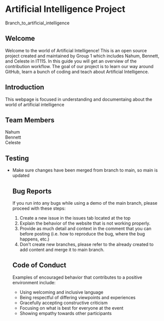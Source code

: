 <h1>Artificial Intelligence Project</h1>
Branch_to_artificial_intelligence

<h2>Welcome</h2>
Welcome to the world of Artificial Intelligence! This is an open source project created and maintained by Group 1 which includes Nahum, Bennett, and Celeste in IT115. In this guide you will get an overview of the contribution workflow. The goal of our project is to learn our way around GitHub, learn a bunch of coding and teach about Artificial Intelligence.

<h2>Introduction</h2>
<p>This webpage is focused in understanding and documentaing about the world of artificial intelligence</p> 

<h2>Team Members</h2>
Nahum
<br>
Bennett
<br>
Celeste

<h2>Testing</h2>
<ul>
 <li>Make sure changes have been merged from branch to main, so main is updated</li>
 
<h2>Bug Reports</h2>
If you run into any bugs while using a demo of the main branch, please proceed with these steps:

1. Create a new issue in the issues tab located at the top
2. Explain the behavior of the website that is not working properly.
3. Provide as much detail and context in the comment that you can before posting (i.e. how to reproduce the bug, where the bug happens, etc.)
4. Don't create new branches, please refer to the already created to add content and merge it to main branch. <!--Added by Nahum-->

<h2>Code of Conduct</h2>
<!--Next lines dded by Nahum--!>
<p>Examples of encouraged behavior that contributes to a positive environment include:</p>
<ul> 
    <li>Using welcoming and inclusive language</li>
    <li>Being respectful of differing viewpoints and experiences</li>
    <li>Gracefully accepting constructive criticism</li>
    <li>Focusing on what is best for everyone at the event</li>
    <li>Showing empathy towards other participants</li>
    </ul>
